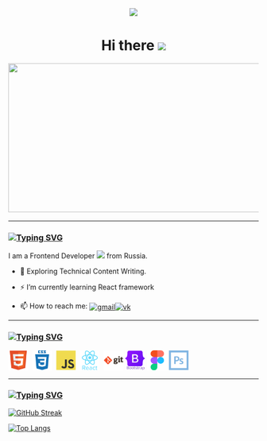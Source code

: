 <div id="header" align="center">
  <img src="https://media.giphy.com/media/HwBlFQZFcAoUcPHZdX/giphy.gif" width="100"/>
  <h1>
    Hi there
    <img src="https://media.giphy.com/media/hvRJCLFzcasrR4ia7z/giphy.gif" width="30px"/>
  </h1>
</div>


<div align="center">  
<!--   <img src="https://media.giphy.com/media/dWesBcTLavkZuG35MI/giphy.gif" width="600" height="300"/> -->
  <img src="https://media.giphy.com/media/L8K62iTDkzGX6/giphy.gif" width="600" height="300"/>
</div>

---

### [![Typing SVG](https://readme-typing-svg.herokuapp.com?font=Fira+Code&pause=1000&color=70A4FC&width=435&lines=About+me)](https://git.io/typing-svg)
I am a Frontend Developer <img src="https://media.giphy.com/media/5aYfJYohCSeYgtVlUj/giphy.gif" width="30"> from Russia.

- :seedling: Exploring Technical Content Writing.

- :zap: I’m currently learning React framework

- :mailbox: How to reach me: <a href="mailto:alexdubovtsev.it@gmail.com"><img src='https://img.icons8.com/color/344/gmail--v1.png' align="center" alt='gmail' height='40'></a><a href="https://vk.com/id160722833"><img src='https://img.icons8.com/color/344/vk-circled--v5.png' align="center" alt='vk' height='40'></a> 

---

### [![Typing SVG](https://readme-typing-svg.herokuapp.com?font=Fira+Code&pause=1000&color=BE91F2&width=435&lines=%F0%9F%9B%A0%EF%B8%8F+Languages+and+Tools)](https://git.io/typing-svg)
<div>
  <img src="https://github.com/devicons/devicon/blob/master/icons/html5/html5-original.svg" title="HTML5" alt="HTML" width="40" height="40"/>&nbsp;
  <img src="https://github.com/devicons/devicon/blob/master/icons/css3/css3-plain-wordmark.svg"  title="CSS3" alt="CSS" width="40" height="40"/>&nbsp;
  <img src="https://github.com/devicons/devicon/blob/master/icons/javascript/javascript-original.svg" title="JavaScript" alt="JavaScript" width="40" height="40"/>&nbsp;
  <img src="https://github.com/devicons/devicon/blob/master/icons/react/react-original-wordmark.svg" title="React" alt="React" width="40" height="40"/>&nbsp;
  <img src="https://github.com/devicons/devicon/blob/master/icons/git/git-original-wordmark.svg" title="Git" **alt="Git" width="40" height="40"/>
  <img src="https://github.com/devicons/devicon/blob/master/icons/bootstrap/bootstrap-original-wordmark.svg" title="Git" **alt="Git" width="40" height="40"/>
  <img src="https://github.com/devicons/devicon/blob/master/icons/figma/figma-original.svg" title="Git" **alt="Git" width="40" height="40"/>
  <img src="https://github.com/devicons/devicon/blob/master/icons/photoshop/photoshop-line.svg" title="Git" **alt="Git" width="40" height="40"/>
</div>

---

### [![Typing SVG](https://readme-typing-svg.herokuapp.com?font=Fira+Code&pause=1000&color=C6538C&width=435&lines=%F0%9F%94%A5+My+Stats+%3A)](https://git.io/typing-svg)

[![GitHub Streak](http://github-readme-streak-stats.herokuapp.com?user=alexdubovtsev&theme=tokyonight&date_format=j%20M%5B%20Y%5D&ring=4F5D95)](https://git.io/streak-stats)

[![Top Langs](https://github-readme-stats.vercel.app/api/top-langs/?username=alexdubovtsev&layout=compact&theme=tokyonight)](https://github.com/anuraghazra/github-readme-stats)


